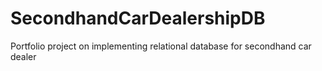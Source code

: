 # SecondhandCarDealershipDB
Portfolio project on implementing relational database for secondhand car dealer
